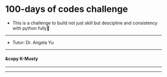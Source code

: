 # 100-days of codes challenge
- This is a challenge to build not just skill but descipline and consistency with python fully🐍
---------------------
- Tutor: Dr. Angela Yu 
---------------------
#### &copy K-Musty


----------------
------
